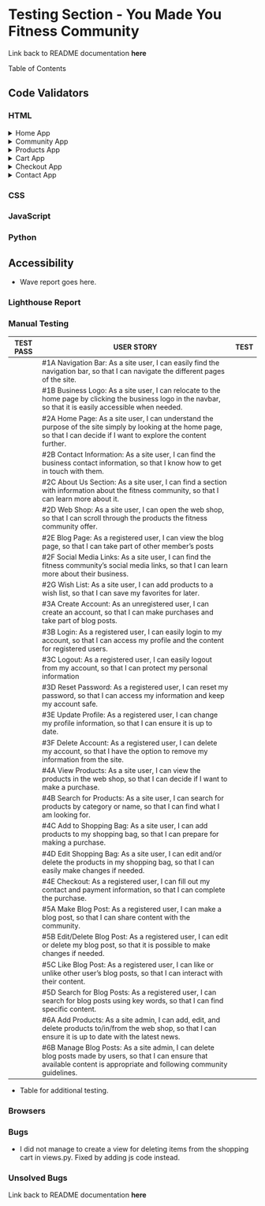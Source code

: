 # Testing Section - You Made You Fitness Community

Link back to README documentation **here**

Table of Contents

## Code Validators

### HTML

<details>
<summary>Home App</summary>
<br>

home.html
![home page html validation](/documentation/testing/html-validation-home-page.png)
</details>

<details>
<summary>Community App</summary>
<br>

community_unauthorized.html
![community unauthorized user html validation](/documentation/testing/html-validation-community-unauthorized.png)

community.html
![community start html validation](/documentation/testing/html-validation-community-start.png)

recipe_post_page.html
![community recipe list html validation](/documentation/testing/html-validation-recipe-list.png)

workout_post_page.html
![community workout list html validation](/documentation/testing/html-validation-workout-list.png)

other_post_page.html
![community other post html validation](/documentation/testing/html-validation-other-post-list.png)

recipe_post_detail_page.html
![community recipe detail html validation](/documentation/testing/html-validation-recipe-detail.png)

workout_post_detail_page.html
![community workout detail html validation](/documentation/testing/html-validation-workout-detail.png)

other_post_detail_page.html
![community other post detail html validation](/documentation/testing/html-validation-other-detail.png)

add_recipe_post.html
![community add recipe html validation](/documentation/testing/html-validation-add-recipe.png)

add_workout_post.html
![community add workout html validation](/documentation/testing/html-validation-add-workout.png)

add_other_post.html
![community add other post html validation](/documentation/testing/html-validation-add-other-post.png)

edit_recipe_post.html
![community edit recipe html validation](/documentation/testing/html-validation-edit-recipe.png)

edit_workout_post.html
![community edit workout html validation](/documentation/testing/html-validation-edit-workout.png)

edit_other_post.html
![community edit other post html validation](/documentation/testing/html-validation-edit-other-post.png)

logged_in_user_posts.html
![logged in user posts html validation](/documentation/testing/html-validation-user-posts.png)

search_results.html
![community search result html validation](/documentation/testing/html-validation-search-result.png)

</details>

<details>
<summary>Products App</summary>
<br>

products.html
![product guide list html validation](/documentation/testing/html-validation-product-view.png)


product_guide_detail.html
![product detail view html validation](/documentation/testing/html-validation-product-detail.png)

</details>

<details>
<summary>Cart App</summary>
<br>

cart.html
![cart view html validation](/documentation/testing/html-validation-cart-view.png)

</details>

<details>
<summary>Checkout App</summary>
<br>

checkout.html
![checkout view html validation](/documentation/testing/html-validation-checkout-page.png)

checkout_success.html
![checkout success html validation](/documentation/testing/html-validation-checkout-success-page.png)
</details>

<details>
<summary>Contact App</summary>
<br>

contact.html
![contact page html validation](/documentation/testing/html-validation-contact-page.png)

</details>



### CSS

### JavaScript

### Python

## Accessibility

- Wave report goes here.

### Lighthouse Report

### Manual Testing

| TEST PASS | USER STORY | TEST | 
| --- | ----------- | ----------- |
|  | #1A Navigation Bar: As a site user, I can easily find the navigation bar, so that I can navigate the different pages of the site. |    |
|  | #1B Business Logo: As a site user, I can relocate to the home page by clicking the business logo in the navbar, so that it is easily accessible when needed.  |    |
|  | #2A Home Page: As a site user, I can understand the purpose of the site simply by looking at the home page, so that I can decide if I want to explore the content further. |    |
|  | #2B Contact Information: As a site user, I can find the business contact information, so that I know how to get in touch with them.  |    |
|  | #2C About Us Section: As a site user, I can find a section with information about the fitness community, so that I can learn more about it.  |    |
|  | #2D Web Shop: As a site user, I can open the web shop, so that I can scroll through the products the fitness community offer. |    |
|  | #2E Blog Page: As a registered user, I can view the blog page, so that I can take part of other member’s posts |    |
|  | #2F Social Media Links: As a site user, I can find the fitness community’s social media links, so that I can learn more about their business. |    |
|  | #2G Wish List: As a site user, I can add products to a wish list, so that I can save my favorites for later.  |    |
|  | #3A Create Account: As an unregistered user, I can create an account, so that I can make purchases and take part of blog posts.  |    |
|  | #3B Login: As a registered user, I can easily login to my account, so that I can access my profile and the content for registered users.  |    |
|  | #3C Logout: As a registered user, I can easily logout from my account, so that I can protect my personal information |    |
|  | #3D Reset Password: As a registered user, I can reset my password, so that I can access my information and keep my account safe.  |    |
|  | #3E Update Profile: As a registered user, I can change my profile information, so that I can ensure it is up to date.  |    |
|  | #3F Delete Account: As a registered user, I can delete my account, so that I have the option to remove my information from the site.  |    |
|  | #4A View Products: As a site user, I can view the products in the web shop, so that I can decide if I want to make a purchase. |    |
|  | #4B Search for Products: As a site user, I can search for products by category or name, so that I can find what I am looking for.  |    |
|  | #4C Add to Shopping Bag: As a site user, I can add products to my shopping bag, so that I can prepare for making a purchase. |    |
|  | #4D Edit Shopping Bag: As a site user, I can edit and/or delete the products in my shopping bag, so that I can easily make changes if needed. |    |
|  | #4E Checkout: As a registered user, I can fill out my contact and payment information, so that I can complete the purchase.  |    |
|  | #5A Make Blog Post: As a registered user, I can make a blog post, so that I can share content with the community. |    |
|  | #5B Edit/Delete Blog Post: As a registered user, I can edit or delete my blog post, so that it is possible to make changes if needed. |    |
|  | #5C Like Blog Post: As a registered user, I can like or unlike other user’s blog posts, so that I can interact with their content. |    |
|  | #5D Search for Blog Posts: As a registered user, I can search for blog posts using key words, so that I can find specific content. |    |
|  | #6A Add Products: As a site admin, I can add, edit, and delete products to/in/from the web shop, so that I can ensure it is up to date with the latest news. |    |
|  | #6B Manage Blog Posts: As a site admin, I can delete blog posts made by users, so that I can ensure that available content is appropriate and following community guidelines. |    |

- Table for additional testing.

### Browsers

### Bugs

- I did not manage to create a view for deleting items from the shopping cart in views.py. Fixed by adding js code instead.

### Unsolved Bugs

Link back to README documentation **here**
